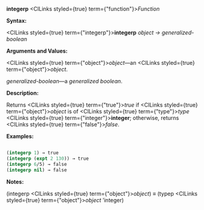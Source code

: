 **integerp** <ClLinks styled={true} term={"function"}><i>Function</i></ClLinks> 



**Syntax:** 



<ClLinks styled={true} term={"integerp"}><b>integerp</b></ClLinks> *object → generalized-boolean* 



**Arguments and Values:** 



<ClLinks styled={true} term={"object"}><i>object</i></ClLinks>—an <ClLinks styled={true} term={"object"}><i>object</i></ClLinks>. 



*generalized-boolean*—a *generalized boolean*. 



**Description:** 



Returns <ClLinks styled={true} term={"true"}><i>true</i></ClLinks> if <ClLinks styled={true} term={"object"}><i>object</i></ClLinks> is of <ClLinks styled={true} term={"type"}><i>type</i></ClLinks> <ClLinks styled={true} term={"integer"}><b>integer</b></ClLinks>; otherwise, returns <ClLinks styled={true} term={"false"}><i>false</i></ClLinks>. 



**Examples:**
```lisp

(integerp 1) → true 
(integerp (expt 2 130)) → true 
(integerp 6/5) → false 
(integerp nil) → false 

```
**Notes:** 



(integerp <ClLinks styled={true} term={"object"}><i>object</i></ClLinks>) *≡* (typep <ClLinks styled={true} term={"object"}><i>object</i></ClLinks> ’integer) 



